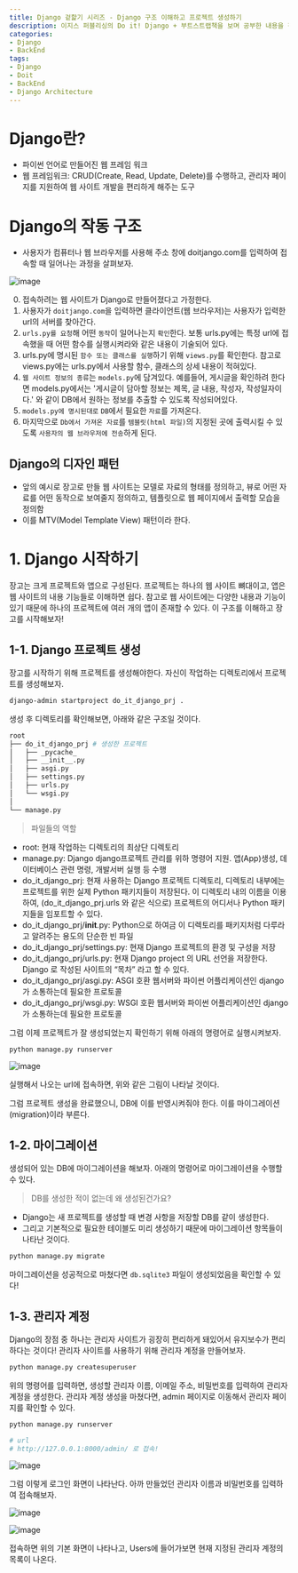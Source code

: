 ```yaml
---
title: Django 겉핥기 시리즈 - Django 구조 이해하고 프로젝트 생성하기
description: 이지스 퍼블리싱의 Do it! Django + 부트스트랩책을 보며 공부한 내용을 정리했습니다.
categories:
- Django
- BackEnd
tags: 
- Django
- Doit
- BackEnd
- Django Architecture
---
```


# Django란?
- 파이썬 언어로 만들어진 웹 프레임 워크
- 웹 프레임워크: CRUD(Create, Read, Update, Delete)를 수행하고, 관리자 페이지를 지원하여 웹 사이트 개발을 편리하게 해주는 도구

# Django의 작동 구조
- 사용자가 컴퓨터나 웹 브라우저를 사용해 주소 창에 doitjango.com를 입력하여 접속할 때 일어나는 과정을 살펴보자.

![image](https://user-images.githubusercontent.com/77676907/199134576-c44cf917-52eb-41a0-957c-0e28a2cc0c34.png)

0. 접속하려는 웹 사이트가 Django로 만들어졌다고 가정한다.
1. 사용자가 `doitjango.com`을 입력하면 클라이언트(웹 브라우저)는 사용자가 입력한 url의 서버를 찾아간다.
2. `urls.py를 요청`해 어떤 `동작`이 일어나는지 `확인`한다. 보통 urls.py에는 특정 url에 접속했을 때 어떤 함수를 실행시켜라와 같은 내용이 기술되어 있다.
3. urls.py에 명시된 `함수 또는 클래스를 실행`하기 위해 `views.py`를 확인한다. 참고로 views.py에는 urls.py에서 사용할 함수, 클래스의 상세 내용이 적혀있다.
4. `웹 사이트 정보의 종류`는 `models.py`에 담겨있다. 예를들어, 게시글을 확인하려 한다면 models.py에서는 '게시글이 담아할 정보는 제목, 글 내용, 작성자, 작성일자이다.' 와 같이 DB에서 원하는 정보를 추출할 수 있도록 작성되어있다.
5. `models.py에 명시된대로` `DB`에서 필요한 `자료`를 가져온다.
6. 마지막으로 `Db에서 가져온 자료`를 `템블릿(html 파일)`의 지정된 곳에 출력시킬 수 있도록 `사용자의 웹 브라우저에 전송`하게 된다.

## Django의 디자인 패턴
- 앞의 예시로 장고로 만들 웹 사이트는 모델로 자료의 형태를 정의하고, 뷰로 어떤 자료를 어떤 동작으로 보여줄지 정의하고, 템플릿으로 웹 페이지에서 출력할 모습을 정의함
- 이를 MTV(Model Template View) 패턴이라 한다.

# 1. Django 시작하기
장고는 크게 프로젝트와 앱으로 구성된다. 프로젝트는 하나의 웹 사이트 뼈대이고, 앱은 웹 사이트의 내용 기능들로 이해하면 쉽다. 참고로 웹 사이트에는 다양한 내용과 기능이 있기 때문에 하나의 프로젝트에 여러 개의 앱이 존재할 수 있다. 이 구조를 이해하고 장고를 시작해보자!

## 1-1. Django 프로젝트 생성

장고를 시작하기 위해 프로젝트를 생성해야한다. 자신이 작업하는 디렉토리에서 프로젝트를 생성해보자.

```bash
django-admin startproject do_it_django_prj .
```

생성 후 디렉토리를 확인해보면, 아래와 같은 구조일 것이다.
```bash
root
├── do_it_django_prj # 생성한 프로젝트
│   ├── _pycache_
│   ├── __init__.py
│   ├── asgi.py
│   ├── settings.py
│   ├── urls.py
│   └── wsgi.py
│
└── manage.py
```
>파일들의 역할
- root: 현재 작업하는 디렉토리의 최상단 디렉토리
- manage.py: Django django프로젝트 관리를 위하 명령어 지원. 앱(App)생성, 데이터베이스 관련 명령, 개발서버 실행 등 수행
- do_it_django_prj: 현재 사용하는 Django 프로젝트 디렉토리, 디렉토리 내부에는 프로젝트를 위한 실제 Python 패키지들이 저장된다. 이 디렉토리 내의 이름을 이용하여, (do_it_django_prj.urls 와 같은 식으로) 프로젝트의 어디서나 Python 패키지들을 임포트할 수 있다.
- do_it_django_prj/__init__.py: Python으로 하여금 이 디렉토리를 패키지처럼 다루라고 알려주는 용도의 단순한 빈 파일
- do_it_django_prj/settings.py: 현재 Django 프로젝트의 환경 및 구성을 저장
- do_it_django_prj/urls.py: 현재 Django project 의 URL 선언을 저장한다. Django 로 작성된 사이트의 “목차” 라고 할 수 있다.
- do_it_django_prj/asgi.py: ASGI 호환 웹서버와 파이썬 어플리케이션인 django가 소통하는데 필요한 프로토콜
- do_it_django_prj/wsgi.py: WSGI 호환 웹서버와 파이썬 어플리케이션인 django가 소통하는데 필요한 프로토콜

그럼 이제 프로젝트가 잘 생성되었는지 확인하기 위해 아래의 명령어로 실행시켜보자.

```bash
python manage.py runserver
```

![image](https://user-images.githubusercontent.com/77676907/199136705-e0d7d58e-e867-46c6-a4f5-1677043f4357.png)

실행해서 나오는 url에 접속하면, 위와 같은 그림이 나타날 것이다.

그럼 프로젝트 생성을 완료했으니, DB에 이를 반영시켜줘야 한다. 이를 마이그레이션(migration)이라 부른다.

## 1-2. 마이그레이션
생성되어 있는 DB에 마이그레이션을 해보자. 아래의 명령어로 마이그레이션을 수행할 수 있다.

>DB를 생성한 적이 없는데 왜 생성된건가요?

- Django는 새 프로젝트를 생성할 때 변경 사항을 저장할 DB를 같이 생성한다. 
- 그리고 기본적으로 필요한 테이블도 미리 생성하기 때문에 마이그레이션 항목들이 나타난 것이다.

```bash
python manage.py migrate
```

마이그레이션을 성공적으로 마쳤다면 `db.sqlite3` 파일이 생성되었음을 확인할 수 있다!

## 1-3. 관리자 계정
Django의 장점 중 하나는 관리자 사이트가 굉장히 편리하게 돼있어서 유지보수가 편리하다는 것이다! 관리자 사이트를 사용하기 위해 관리자 계정을 만들어보자.

```bash
python manage.py createsuperuser
```

위의 명령어를 입력하면, 생성할 관리자 이름, 이메일 주소, 비밀번호를 입력하여 관리자 계정을 생성한다. 관리자 계정 생성을 마쳤다면, admin 페이지로 이동해서 관리자 페이지를 확인할 수 있다.


```bash
python manage.py runserver

# url
# http://127.0.0.1:8000/admin/ 로 접속!
```

![image](https://user-images.githubusercontent.com/77676907/199143164-11a3f800-ead2-48e4-b07c-da950a225fdf.png)

그럼 이렇게 로그인 화면이 나타난다. 아까 만들었던 관리자 이름과 비밀번호를 입력하여 접속해보자.

![image](https://user-images.githubusercontent.com/77676907/199143270-b587f853-b327-436f-944a-57a96d85cec9.png)

![image](https://user-images.githubusercontent.com/77676907/199143345-be5fd998-5182-4973-87df-27b0199f3f79.png)


접속하면 위의 기본 화면이 나타나고, Users에 들어가보면 현재 지정된 관리자 계정의 목록이 나온다.
